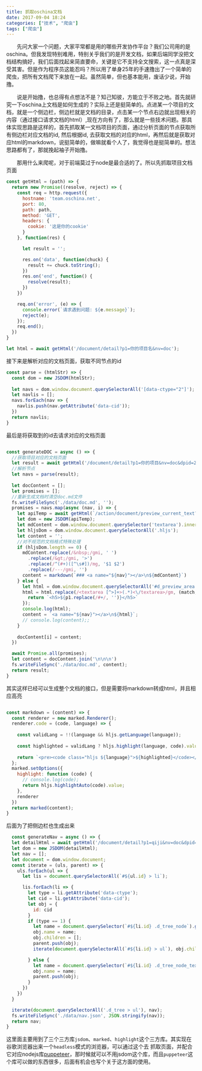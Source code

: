 ```yaml
---
title: 抓取oschina文档
date: 2017-09-04 18:24
categories: ["技术", "爬虫"]
tags: ["爬虫"]
---
```


&emsp;&emsp;先问大家一个问题，大家平常都是用的哪些开发协作平台？我们公司用的是oschina。但我发现特别难用，特别关乎我们的是开发文档，如果后端同学没把文档结构搞好，我们后面找起来简直要命，关键是它不支持全文搜索，这一点真是深受其害。但是作为程序员这能忍吗？所以用了单身25年的手速撸出了一个简单的爬虫，把所有文档爬下来放在一起。虽然简单，但也基本能用，废话少说，开始撸。

&emsp;&emsp;说是开始撸，也总得有点想法不是？知己知彼，方能立于不败之地。首先就研究一下oschina上文档是如何生成的？实际上还是挺简单的。点进某一个项目的文档，就是一个侧边栏，侧边栏就是文档的目录，点击某一个节点右边就出现相关的内容（通过接口请求文档的html）,现在方向有了，那么就是一些技术问题。那具体实现思路是这样的，首先抓取某一文档项目的页面，通过分析页面的节点获取所有侧边栏对应文档的id, 然后根据id, 去获取文档的对应的html，再然后就是获取对应html的markdown，说挺简单的，做嘛就看个人了，我觉得也是挺简单的。想法思路都有了，那就挽起袖子开始撸。

&emsp;&emsp;那用什么来爬呢，对于前端莫过于node是最合适的了。所以先抓取项目文档页面

```javascript
const getHtml = (path) => {
  return new Promise((resolve, reject) => {
    const req = http.request({
      hostname: 'team.oschina.net',
      port: 80,
      path: path,
      method: 'GET',
      headers: {
        cookie: '这是你的cookie'
      }
    }, function(res) {

      let result = '';

      res.on('data', function(chuck) {
        result += chuck.toString();
      })
      res.on('end', function() {
        resolve(result);
      })
    })

    req.on('error', (e) => {
      console.error(`请求遇到问题: ${e.message}`);
      reject(e);
    });
    req.end();
  })
}

let html = await getHtml('/document/detail?p1=你的项目名&nv=doc');

```
接下来是解析对应的文档页面，获取不同节点的id

```javascript
const parse = (htmlStr) => {
  const dom = new JSDOM(htmlStr);
  
  let navs = dom.window.document.querySelectorAll('[data-ctype="2"]');
  let navlis = [];
  navs.forEach(nav => {
    navlis.push(nav.getAttribute('data-cid'));
  })
  return navlis; 
}
```

最后是将获取到的id去请求对应的文档页面

```javascript

const generateDOC = async () => {
  //获取项目对应的文档页面
  let result = await getHtml('/document/detail?p1=你的项目&nv=doc&dpid=24071&drd=216699');
  //解析节点
  let navs = parse(result);
  
  let docContent = [];
  let promises = [];
  //重新生成文档时清空doc.md文件
  fs.writeFileSync('./data/doc.md', '');
  promises = navs.map(async (nav, i) => {
    let apiTemp = await getHtml(`/action/document/preview_current_text?textId=${nav}&p1=你的项目&drd=832489`);
    let dom = new JSDOM(apiTemp);
    let mdContent = dom.window.document.querySelector('textarea').innerHTML;
    let hljsDom = dom.window.document.querySelectorAll('.hljs');
    let content = '';
    //对不规范的文档格式特殊处理
    if (hljsDom.length == 0) {
      mdContent.replace(/&nbsp;/gmi, ' ')
        .replace(/&gt;/gmi, '>')
        .replace(/^(#+)([^\s#])/mg, '$1 $2')
        .replace(/---/gmi, '')
      content = markdown(`### <a name="${nav}"></a>\n${mdContent}`)
    } else {
      let html = dom.window.document.querySelectorAll('#d_preview_area')[0].innerHTML;
      html = html.replace(/<textarea [^>]+>(.*)<\/textarea>/gm, (match, p1) => {
        return `<h5>${p1.replace(/#+/, '')}</h5>`
      });
      console.log(html);
      content = `<a name="${nav}"></a>\n${html}`;
      // console.log(content);;
    }
    
    docContent[i] = content;
  })

  await Promise.all(promises);
  let content = docContent.join('\n\n\n')
  fs.writeFileSync('./data/doc.md', content);
  return result;
}

```

其实这样已经可以生成整个文档的接口，但是需要将markdown转成html，并且相应高亮

```javascript

const markdown = (content) => {
  const renderer = new marked.Renderer();
  renderer.code = (code, language) => {
    
    const validLang = !!(language && hljs.getLanguage(language));
    
    const highlighted = validLang ? hljs.highlight(language, code).value : code;
    
    return `<pre><code class="hljs ${language}">${highlighted}</code></pre>`;
  };
  marked.setOptions({
    highlight: function (code) {
      // console.log(code);
      return hljs.highlightAuto(code).value;
    },
    renderer
  })
  return marked(content);
}

```

后面为了把侧边栏也生成出来

```javascript
  const generateNav = async () => {
  let detailHtml = await getHtml('/document/detail?p1=qiji&nv=doc&dpid=24071&drd=216699');
  let dom = new JSDOM(detailHtml);
  let nav = [];
  let document = dom.window.document;
  const iterate = (uls, parent) => {
    uls.forEach(ul => {
      let lis = document.querySelectorAll(`#${ul.id} > li`);

      lis.forEach(li => {
        let type = li.getAttribute('data-ctype');
        let cid = li.getAttribute('data-cid');
        let obj = {
          id: cid
        }
        if (type == 1) {
          let name = document.querySelector(`#${li.id} .d_tree_node`).getAttribute('title');
          obj.name = name;
          obj.children = [];
          parent.push(obj);
          iterate(document.querySelectorAll(`#${li.id} > ul`), obj.children);

        } else {
          let name = document.querySelector(`#${li.id} .d_tree_node_text`).getAttribute('title');
          obj.name = name;
          parent.push(obj);
        }
      })
    })
  }

  iterate(document.querySelectorAll('.d_tree > ul'), nav);
  fs.writeFileSync('./data/nav.json', JSON.stringify(nav));
  return nav;
}

```

这里面主要用到了三个三方库`jsdom`、`marked`、`highlight`这个三方库。其实现在谷歌浏览器出来一个`headless`模式的浏览器，可以通过这个去
抓取页面，并配合它对应nodejs库[puppeteer](https://github.com/GoogleChrome/puppeteer)，那时候就可以不用jsdom这个库，而且`puppeteer`这个库可以做的东西很多，后面有机会也写个关于这方面的使用。

